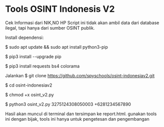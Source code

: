 # Tools OSINT Indonesis V2

Cek Informasi dari NIK,NO HP
Script ini tidak akan ambil data dari database ilegal, tapi hanya dari sumber OSINT publik. 

Install dependensi:

$ sudo apt update && sudo apt install python3-pip

$ pip3 install --upgrade pip

$ pip3 install requests bs4 colorama

Jalankan
$ git clone https://github.com/spyschools/osint-indonesiav2.git

$ cd osint-indonesiav2

$ chmod +x osint_v2.py

$ python3 osint_v2.py 3275124308050003 +6281234567890

Hasil akan muncul di terminal dan tersimpan ke report.html.
gunakan tools ini dengan bijak, tools ini hanya untuk pengetesan dan pengembangan
